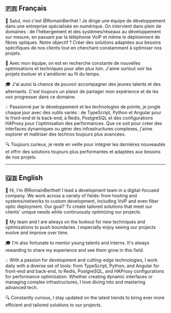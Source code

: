 ## 🇫🇷 Français

👋 Salut, moi c'est @RomainBerthet ! Je dirige une équipe de développement dans une entreprise spécialisée en numérique. On intervient dans plein de domaines : de l'hébergement et des systèmes/réseaux au développement sur mesure, en passant par la téléphonie VoIP et même le déploiement de fibres optiques. Notre objectif ? Créer des solutions adaptées aux besoins spécifiques de nos clients tout en cherchant constamment à optimiser nos projets.

🚀 Avec mon équipe, on est en recherche constante de nouvelles optimisations et techniques pour aller plus loin. J'aime surtout voir les projets évoluer et s'améliorer au fil du temps.

🎓 J'ai aussi la chance de pouvoir accompagner des jeunes talents et des alternants. C'est toujours un plaisir de partager mon expérience et de les voir progresser dans ce domaine.

💡 Passionné par le développement et les technologies de pointe, je jongle chaque jour avec des outils variés : de TypeScript, Python et Angular pour le front-end et le back-end, à Redis, PostgreSQL et des configurations HAProxy pour l'optimisation des performances. Que ce soit pour créer des interfaces dynamiques ou gérer des infrastructures complexes, j'aime explorer et maîtriser des technos toujours plus avancées.

🔍 Toujours curieux, je reste en veille pour intégrer les dernières nouveautés et offrir des solutions toujours plus performantes et adaptées aux besoins de nos projets.

---

## 🇬🇧 English

👋 Hi, I'm @RomainBerthet! I lead a development team in a digital-focused company. We work across a variety of fields: from hosting and systems/networks to custom development, including VoIP and even fiber optic deployment. Our goal? To create tailored solutions that meet our clients' unique needs while continuously optimizing our projects.

🚀 My team and I are always on the lookout for new techniques and optimizations to push boundaries. I especially enjoy seeing our projects evolve and improve over time.

🎓 I'm also fortunate to mentor young talents and interns. It's always rewarding to share my experience and see them grow in this field.

💡 With a passion for development and cutting-edge technologies, I work daily with a diverse set of tools: from TypeScript, Python, and Angular for front-end and back-end, to Redis, PostgreSQL, and HAProxy configurations for performance optimization. Whether creating dynamic interfaces or managing complex infrastructures, I love diving into and mastering advanced tech.

🔍 Constantly curious, I stay updated on the latest trends to bring ever more efficient and tailored solutions to our projects.
